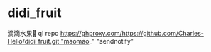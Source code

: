 # didi_fruit
滴滴水果🍉
ql repo https://ghproxy.com/https://github.com/Charles-Hello/didi_fruit.git "maomao_" "sendnotify"
